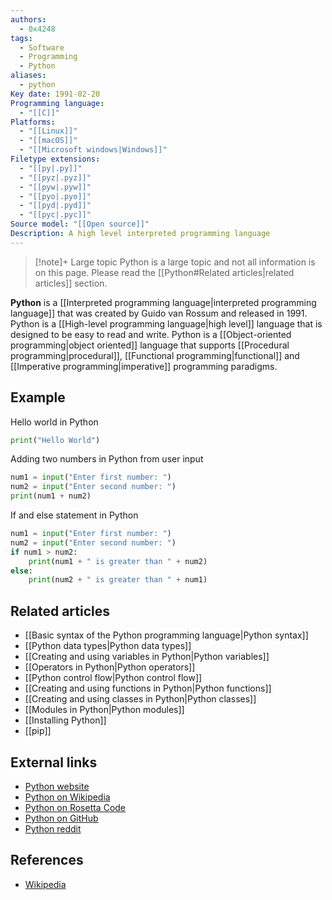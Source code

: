 ```yaml
---
authors:
  - 0x4248
tags:
  - Software
  - Programming
  - Python
aliases:
  - python
Key date: 1991-02-20
Programming language:
  - "[[C]]"
Platforms:
  - "[[Linux]]"
  - "[[macOS]]"
  - "[[Microsoft windows|Windows]]"
Filetype extensions:
  - "[[py|.py]]"
  - "[[pyz|.pyz]]"
  - "[[pyw|.pyw]]"
  - "[[pyo|.pyo]]"
  - "[[pyd|.pyd]]"
  - "[[pyc|.pyc]]"
Source model: "[[Open source]]"
Description: A high level interpreted programming language
---
```

> [!note]+ Large topic
> Python is a large topic and not all information is on this page. Please read the [[Python#Related articles|related articles]] section.

**Python** is a [[Interpreted programming language|interpreted programming language]] that was created by Guido van Rossum and released in 1991. Python is a [[High-level programming language|high level]] language that is designed to be easy to read and write. Python is a [[Object-oriented programming|object oriented]] language that supports [[Procedural programming|procedural]], [[Functional programming|functional]] and [[Imperative programming|imperative]] programming paradigms. 

## Example

Hello world in Python
```python
print("Hello World")
```

Adding two numbers in Python from user input
```python
num1 = input("Enter first number: ")
num2 = input("Enter second number: ")
print(num1 + num2)
```

If and else statement in Python
```python
num1 = input("Enter first number: ")
num2 = input("Enter second number: ")
if num1 > num2:
    print(num1 + " is greater than " + num2)
else:
    print(num2 + " is greater than " + num1)
```

## Related articles
- [[Basic syntax of the Python programming language|Python syntax]]
- [[Python data types|Python data types]]
- [[Creating and using variables in Python|Python variables]]
- [[Operators in Python|Python operators]]
- [[Python control flow|Python control flow]]
- [[Creating and using functions in Python|Python functions]]
- [[Creating and using classes in Python|Python classes]]
- [[Modules in Python|Python modules]]
- [[Installing Python]]
- [[pip]]

## External links
- [Python website](https://www.python.org/)
- [Python on Wikipedia](https://en.wikipedia.org/wiki/Python_(programming_language))
- [Python on Rosetta Code](https://rosettacode.org/wiki/Category:Python)
- [Python on GitHub](https://www.github.com/python/cpython)
- [Python reddit](https://www.reddit.com/r/Python/)

## References
- [Wikipedia](https://en.wikipedia.org/wiki/Python_(programming_language))